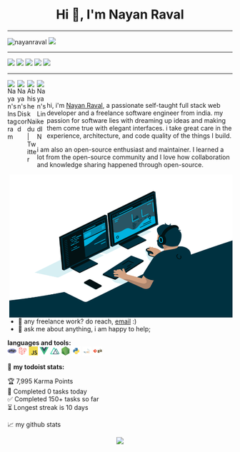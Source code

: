 <h1 align="center">Hi 👋, I'm Nayan Raval</h1>

-------
<p align="left"> 
  <img src="https://komarev.com/ghpvc/?username=nayanraval00&label=Profile%20views&color=0e75b6&style=flat" alt="nayanraval" /> 
  <img src="https://wakatime.com/badge/user/d4b6a03f-d30d-44ff-8e42-427244fd00ce.svg"/>
</p>

-------
![](http://github-profile-summary-cards.vercel.app/api/cards/profile-details?username=NayanRaval00&theme=github_dark)
![](http://github-profile-summary-cards.vercel.app/api/cards/repos-per-language?username=NayanRaval00&theme=github_dark)
![](http://github-profile-summary-cards.vercel.app/api/cards/most-commit-language?username=NayanRaval00&theme=github_dark)
![](http://github-profile-summary-cards.vercel.app/api/cards/productive-time?username=NayanRaval00&theme=github_dark&utcOffset=8)
![](http://github-profile-summary-cards.vercel.app/api/cards/stats?username=NayanRaval00&theme=github_dark)

-------
<a href="https://www.instagram.com/nayanraval__/">
  <img align="left" alt="Nayan's Instagram" width="22px" src="https://raw.githubusercontent.com/hussainweb/hussainweb/main/icons/instagram.png" />
<!-- </a>
<a href="nayanraval#5566">
  <img align="left" alt="Nayan's Discord" width="22px" src="https://raw.githubusercontent.com/rahuldkjain/github-profile-readme-generator/master/src/images/icons/Social/youtube.svg" />
</a> -->
  <a href="https://www.youtube.com/channel/UCdA2ZFNvA-Kw9IEOfS6cD2g">
  <img align="left" alt="Nayan's Discord" width="22px" src="https://raw.githubusercontent.com/rahuldkjain/github-profile-readme-generator/master/src/images/icons/Social/youtube.svg" />
</a>
<a href="https://twitter.com/Nayanraval029">
  <img align="left" alt="Abhishek Naidu | Twitter" width="22px" src="https://raw.githubusercontent.com/rahuldkjain/github-profile-readme-generator/master/src/images/icons/Social/twitter.svg" />
</a>
<a href="https://www.linkedin.com/in/nayan-raval-224969170">
  <img align="left" alt="Nayan's LinkedIN" width="22px" src="https://raw.githubusercontent.com/rahuldkjain/github-profile-readme-generator/master/src/images/icons/Social/linked-in-alt.svg" />
</a>

<!-- ![](https://visitor-badge.glitch.me/badge?page_id=abhisheknaiidu.abhisheknaiidu) -->
<br/>
<br />

hi, i'm [Nayan Raval](https://nayanraval00.github.io/nayanraval.github.io/), a passionate self-taught full stack web developer and a freelance software engineer from india. my passion for software lies with dreaming up ideas and making them come true with elegant interfaces. i take great care in the experience, architecture, and code quality of the things I build.

i am also an open-source enthusiast and maintainer. I learned a lot from the open-source community and I love how collaboration and knowledge sharing happened through open-source.


  <img align="right" alt="GIF" src="code.gif" width="500" height="320" />
  
- 💼 any freelance work? do reach, [email](mailto:ravalnayan029@gmail.com) :)
- 💬 ask me about anything, i am happy to help;

**languages and tools:**  
<code><img height="20" src="https://raw.githubusercontent.com/github/explore/80688e429a7d4ef2fca1e82350fe8e3517d3494d/topics/php/php.png"></code>
<code><img height="20" src="https://raw.githubusercontent.com/github/explore/80688e429a7d4ef2fca1e82350fe8e3517d3494d/topics/laravel/laravel.png"></code>
<code><img height="20" src="https://raw.githubusercontent.com/github/explore/80688e429a7d4ef2fca1e82350fe8e3517d3494d/topics/javascript/javascript.png"></code>
<code><img height="20" src="https://raw.githubusercontent.com/github/explore/80688e429a7d4ef2fca1e82350fe8e3517d3494d/topics/vue/vue.png"></code>
<code><img height="20" src="https://raw.githubusercontent.com/github/explore/37f1f9609f5c48a47f4d9c1a916fc2069fd0141c/topics/nuxt/nuxt.png"></code>
<code><img height="20" src="https://raw.githubusercontent.com/github/explore/80688e429a7d4ef2fca1e82350fe8e3517d3494d/topics/nodejs/nodejs.png"></code>
<code><img height="20" src="https://raw.githubusercontent.com/github/explore/80688e429a7d4ef2fca1e82350fe8e3517d3494d/topics/python/python.png"></code>
<code><img height="20" src="https://raw.githubusercontent.com/github/explore/80688e429a7d4ef2fca1e82350fe8e3517d3494d/topics/mysql/mysql.png"></code>
<code><img height="20" src="https://raw.githubusercontent.com/github/explore/80688e429a7d4ef2fca1e82350fe8e3517d3494d/topics/git/git.png"></code>



<!-- if you like what i do, maybe consider buying me a coffee/tea 🥺👉👈

<a href="https://www.buymeacoffee.com/abhisheknaiidu" target="_blank"><img src="https://cdn.buymeacoffee.com/buttons/v2/default-red.png" alt="Buy Me A Coffee" width="150" ></a> -->

🚧 **my todoist stats:**
<!-- TODO-IST:START -->
🏆  7,995 Karma Points           
🌸  Completed 0 tasks today           
✅  Completed 150+ tasks so far           
⏳  Longest streak is 10 days
<!-- TODO-IST:END -->


📈 my github stats

<p align="center"> <img src="https://github-readme-stats.vercel.app/api?username=nayanraval00&show_icons=true&theme=gotham" />




